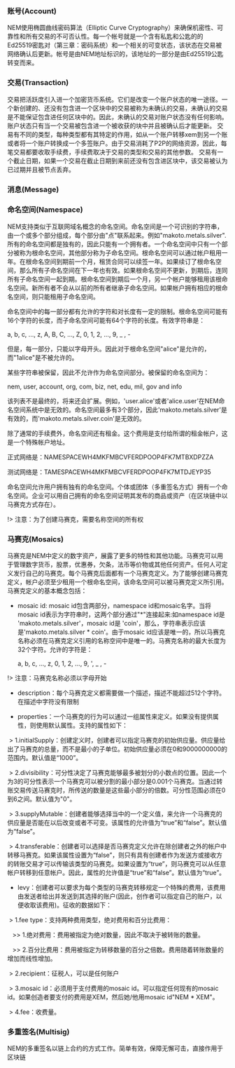 ### 账号(Account)

NEM使用椭圆曲线密码算法（Elliptic Curve Cryptography）来确保机密性、可靠性和所有交易的不可否认性。每一个帐号就是一个含有私匙和公匙的的Ed25519密匙对（第三章：密码系统）和一个相关的可变状态，该状态在交易被网络确认后更新。帐号是由NEM地址标识的，该地址的一部分是由Ed25519公匙转变而来。

### 交易(Transaction)

交易把活跃度引入进一个加密货币系统。它们是改变一个账户状态的唯一途径。一个新创建的、还没有包含进一个区块中的交易被称为未确认的交易，未确认的交易是不能保证包含进任何区块中的。因此，未确认的交易对账户状态没有任何影响。账户状态只有当一个交易被包含进一个被收获的块中并且被确认后才能更新。
交易有不同的类型，每种类型都有其特定的作用，如从一个账户转移xem到另一个账或者将一个账户转换成一个多签账户。由于交易消耗了P2P的网络资源，因此，每笔交易都要收取手续费，手续费取决于交易的类型和交易的其他参数。
交易有一个截止日期，如果一个交易在截止日期到来前还没有包含进区块中，该交易被认为已过期并且被节点丢弃。

### 消息(Message)


### 命名空间(Namespace)
NEM支持类似于互联网域名概念的命名空间。命名空间是一个可识别的字符串，由一个或多个部分组成，每个部分由"点"联系起来。例如"makoto.metals.silver".所有的命名空间都是独有的，因此只能有一个拥有者。一个命名空间中只有一个部分被称为根命名空间，其他部分称为子命名空间。根命名空间可以通过帐户租用一年。在根命名空间到期前一个月，租赁合同可以续签一年。如果续订了根命名空间，那么所有子命名空间在下一年也有效。如果根命名空间不更新，到期后，连同所有子命名空间一起到期。根命名空间到期后一个月，另一个帐户能够租用该根命名空间。新所有者不会从以前的所有者继承子命名空间。如果帐户拥有相应的根命名空间，则只能租用子命名空间。

命名空间中的每一部分都有允许的字符和对长度有一定的限制。根命名空间可能有16个字符的长度，而子命名空间可能有64个字符的长度。有效字符串是：

  a, b, c, ..., z, A, B, C, ..., Z, 0, 1, 2, ..., 9, _ , -
  
但是，每一部分，只能以字母开头。因此对于根命名空间"alice"是允许的，而"1alice"是不被允许的。

某些字符串被保留，因此不允许作为命名空间部分。被保留的命名空间为：

  nem, user, account, org, com, biz, net, edu, mil, gov and info
  
该列表不是最终的，将来还会扩展。例如，'user.alice'或者'alice.user'在NEM命名空间系统中是无效的。命名空间最多有3个部分，因此'makoto.metals.silver'是有效的，而'makoto.metals.silver.coin'是无效的。

除了通常的手续费外，命名空间还有租金。这个费用是支付给所谓的租金帐户，这是一个特殊帐户地址。

  正式网络是：NAMESPACEWH4MKFMBCVFERDPOOP4FK7MTBXDPZZA
  
  测试网络是：TAMESPACEWH4MKFMBCVFERDPOOP4FK7MTDJEYP35
  
命名空间允许用户拥有独有的命名空间。个体或团体（多重签名方式）拥有一个命名空间。企业可以用自己拥有的命名空间证明其发布的商品或资产（在区块链中以马赛克方式存在）。

!> 注意：为了创建马赛克，需要名称空间的所有权

### 马赛克(Mosaics)

马赛克是NEM中定义的数字资产，展露了更多的特性和其他功能。马赛克可以用于管理数字货币，股票，优惠券，欠条，法币等价物或其他任何资产。任何人可定义发行自己的马赛克。每个马赛克后面都有一个马赛克定义。为了能够创建马赛克定义，帐户必须至少租用一个根命名空间，该命名空间可以被马赛克定义所引用。马赛克定义的基本概念包括：

* mosaic id: mosaic id包含两部分，namespace id和mosaic名字。当将mosaic id表示为字符串时，这两个部分通过"\*"连接起来:如namespace id是 'makoto.metals.silver'，mosaic id是 'coin'，那么，字符串表示应该是'makoto.metals.silver * coin'。由于mosaic id应该是唯一的，所以马赛克名称必须在马赛克定义引用的名称空间中是唯一的。马赛克名称的最大长度为32个字符。允许的字符是：

  a, b, c, ..., z, 0, 1, 2, ..., 9, ', _ , -
  
!> 注意：马赛克名称必须以字母开始

* description：每个马赛克定义都需要做一个描述，描述不能超过512个字符。在描述中字符没有限制

* properties：一个马赛克的行为可以通过一组属性来定义。如果没有提供属性，则使用默认属性。支持的属性如下：

  > 1.initialSupply：创建定义时，创建者可以指定马赛克的初始供应量。供应量给出了马赛克的总量，而不是最小的子单位。初始供应量必须在0和9000000000的范围内。默认值是“1000”。
  
  > 2.divisibility：可分性决定了马赛克能够最多被划分的小数点的位置。因此一个为3的可分性表示一个马赛克可以被分割的最小部分是0.001个马赛克。当通过转账交易传送马赛克时，所传送的数量是这些最小部分的倍数。可分性范围必须在0到6之间。默认值为"0"。
  
  > 3.supplyMutable：创建者能够选择当中的一个定义值，来允许一个马赛克的供应量是否能在以后改变或者不可变。该属性的允许值为“true”和“false”。默认值为“false”。
  
  > 4.transferable：创建者可以选择是否马赛克定义允许在除创建者之外的帐户中转移马赛克。如果该属性设置为“false”，则只有具有创建者作为发送方或接收方的转账交易才可以传输该类型的马赛克。如果设置为“true”，则马赛克可以从任意帐户转移到任意帐户。因此，属性的允许值是“true”和“false”。默认值为“true”。
  
* levy：创建者可以要求为每个类型的马赛克转移规定一个特殊的费用，该费用由发送者给出并发送到其选择的账户(因此，创作者可以指定自己的账户，以便收取该费用)。征收的数据如下：

  > 1.fee type：支持两种费用类型，绝对费用和百分比费用：
  
    >> 1.绝对费用：费用被指定为绝对数量，因此不取决于被转账的数量。
    
    >> 2.百分比费用：费用被指定为转移数量的百分之倍数。费用随着转账数量的增加而线性增加。
    
  > 2.recipient：征税人，可以是任何账户
  
  > 3.mosaic id：必须用于支付费用的mosaic id。可以指定任何现有的mosaic id。如果创造者要支付的费用是XEM，然后她/他用mosaic id"NEM * XEM"。
  
  > 4.fee：收费量。

### 多重签名(Multisig)

NEM的多重签名以链上合约的方式工作。简单有效，保障无懈可击，直接作用于区块链
